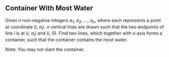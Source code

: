 ## Container With Most Water

Given *n* non-negative integers *a<sub>1</sub>*, *a<sub>2</sub>*, ..., *a<sub>n</sub>*, where each represents a point at coordinate (*i*, *a<sub>i</sub>*). *n* vertical lines are drawn such that the two endpoints of line *i* is at (*i*, *a<sub>i</sub>*) and (*i*, 0). Find two lines, which together with x-axis forms a container, such that the container contains the most water.

Note: You may not slant the container.
